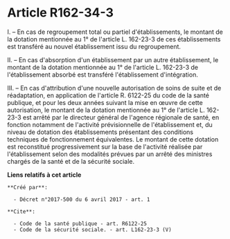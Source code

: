 # Article R162-34-3

I. – En cas de regroupement total ou partiel d'établissements, le montant de la dotation mentionnée au 1° de l'article L.
162-23-3 de ces établissements est transféré au nouvel établissement issu du regroupement. 

II. – En cas d'absorption d'un établissement par un autre établissement, le montant de la dotation mentionnée au 1° de
l'article L. 162-23-3 de l'établissement absorbé est transféré l'établissement d'intégration. 

III. – En cas d'attribution d'une nouvelle autorisation de soins de suite et de réadaptation, en application de l'article R.
6122-25 du code de la santé publique, et pour les deux années suivant la mise en œuvre de cette autorisation, le montant de
la dotation mentionnée au 1° de l'article L. 162-23-3 est arrêté par le directeur général de l'agence régionale de santé, en
fonction notamment de l'activité prévisionnelle de l'établissement et, du niveau de dotation des établissements présentant
des conditions techniques de fonctionnement équivalentes. Le montant de cette dotation est reconstitué progressivement sur la
base de l'activité réalisée par l'établissement selon des modalités prévues par un arrêté des ministres chargés de la santé
et de la sécurité sociale.

**Liens relatifs à cet article**

	**Créé par**:

	  - Décret n°2017-500 du 6 avril 2017 - art. 1

	**Cite**:

	  - Code de la santé publique - art. R6122-25
	  - Code de la sécurité sociale. - art. L162-23-3 (V)

